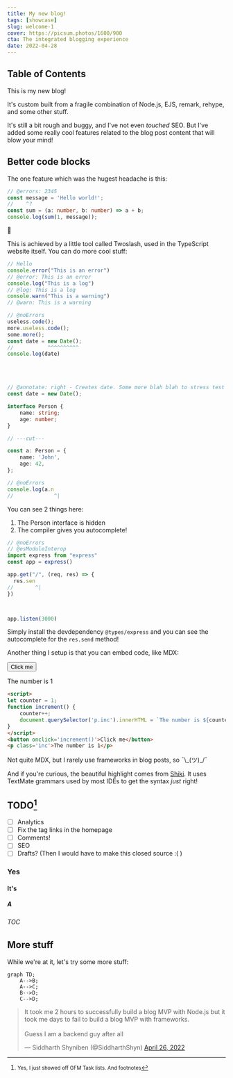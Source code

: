 ```yaml
---
title: My new blog!
tags: [showcase]
slug: welcome-1
cover: https://picsum.photos/1600/900
cta: The integrated blogging experience
date: 2022-04-28
---
```


## Table of Contents

This is my new blog!

It's custom built from a fragile combination of Node.js, EJS, remark, rehype,
and some other stuff.

It's still a bit rough and buggy, and I've not even *touched* SEO. But I've
added some really cool features related to the blog post content that will blow
your mind!

## Better code blocks

The one feature which was the hugest headache is this:

```typescript twoslash
// @errors: 2345
const message = 'Hello world!';
//    ^?
const sum = (a: number, b: number) => a + b;
console.log(sum(1, message));
```

:exploding_head:

This is achieved by a little tool called Twoslash, used in the TypeScript
website itself. You can do more cool stuff:

```typescript twoslash
// Hello
console.error("This is an error")
// @error: This is an error
console.log("This is a log")
// @log: This is a log
console.warn("This is a warning")
// @warn: This is a warning
```

```typescript twoslash
// @noErrors
useless.code();
more.useless.code();
some.more();
const date = new Date();
//           ^^^^^^^^^^
console.log(date)
```

<br><br>
```typescript twoslash
// @annotate: right - Creates date. Some more blah blah to stress test this
const date = new Date();
```

```typescript twoslash
interface Person {
	name: string;
	age: number;
}

// ---cut---

const a: Person = {
	name: 'John',
	age: 42,
};

// @noErrors
console.log(a.n
//             ^|

```

You can see 2 things here:
1. The Person interface is hidden
2. The compiler gives you autocomplete!

```typescript twoslash
// @noErrors
// @esModuleInterop
import express from "express"
const app = express()

app.get("/", (req, res) => {
  res.sen
//       ^|
})



app.listen(3000)
```

Simply install the devdependency `@types/express` and you can see the
autocomplete for the `res.send` method!

Another thing I setup is that you can embed code, like MDX:

<script>
let counter = 1;
function increment() {
	counter++;
	document.querySelector('p.inc').innerHTML = `The number is ${counter}`;
}
</script>
<button onclick='increment()'>Click me</button>
<p class='inc'>The number is 1</p>

```html
<script>
let counter = 1;
function increment() {
	counter++;
	document.querySelector('p.inc').innerHTML = `The number is ${counter}`;
}
</script>
<button onclick='increment()'>Click me</button>
<p class='inc'>The number is 1</p>
```

Not quite MDX, but I rarely use frameworks in blog posts, so ¯\\\_(ツ)\_/¯

And if you're curious, the beautiful highlight comes from
[Shiki](https://shiki.matsu.io/). It uses TextMate grammars used by most IDEs to
get the syntax *just* right!

## TODO[^1]

- [ ] Analytics
- [ ] Fix the tag links in the homepage
- [ ] Comments!
- [ ] SEO
- [ ] Drafts? (Then I would have to make this closed source :( )

[^1]: <small>Yes, I just showed off GFM Task lists. And footnotes</small>

### Yes

#### It's

##### A

###### TOC

## More stuff

While we're at it, let's try some more stuff:

```mermaid
graph TD;
	A-->B;
	A-->C;
	B-->D;
	C-->D;
```

<blockquote class="twitter-tweet"><p lang="en" dir="ltr">It took me 2 hours to successfully build a blog MVP with Node.js but it took me days to fail to build a blog MVP with frameworks.<br><br>Guess I am a backend guy after all</p>&mdash; Siddharth Shyniben (@SiddharthShyn) <a href="https://twitter.com/SiddharthShyn/status/1518796282533658624?ref_src=twsrc%5Etfw">April 26, 2022</a></blockquote> <script async src="https://platform.twitter.com/widgets.js" charset="utf-8"></script>
